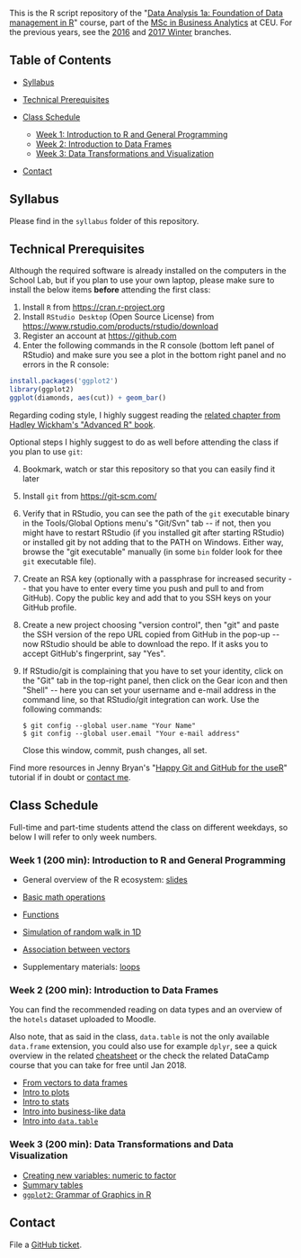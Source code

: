 This is the R script repository of the "[Data Analysis 1a: Foundation of Data management in R](https://economics.ceu.edu/courses/data-analysis-1a-foundation-data-management-r)" course, part of the [MSc in Business Analytics](https://economics.ceu.edu/program/master-science-business-analytics) at CEU. For the previous years, see the [2016](https://github.com/daroczig/CEU-R-lab/tree/2016) and [2017 Winter](https://github.com/daroczig/CEU-R-lab/tree/2017) branches.

## Table of Contents

* [Syllabus](https://github.com/daroczig/CEU-R-lab#syllabus)
* [Technical Prerequisites](https://github.com/daroczig/CEU-R-lab#technical-prerequisites)
* [Class Schedule](https://github.com/daroczig/CEU-R-lab#class-schedule)

    * [Week 1: Introduction to R and General Programming](https://github.com/daroczig/CEU-R-lab#week-1-200-min-introduction-to-r-and-general-programming)
    * [Week 2: Introduction to Data Frames](https://github.com/daroczig/CEU-R-lab#week-2-200-min-introduction-to-data-frames)
    * [Week 3: Data Transformations and Visualization](https://github.com/daroczig/CEU-R-lab#week-3-200-min-data-transformations-and-data-visualization)

* [Contact](https://github.com/daroczig/CEU-R-lab#contacts)

## Syllabus

Please find in the `syllabus` folder of this repository.

## Technical Prerequisites

Although the required software is already installed on the computers in the School Lab, but if you plan to use your own laptop, please make sure to install the below items **before** attending the first class:

1. Install `R` from https://cran.r-project.org
2. Install `RStudio Desktop` (Open Source License) from https://www.rstudio.com/products/rstudio/download
3. Register an account at https://github.com
4. Enter the following commands in the R console (bottom left panel of RStudio) and make sure you see a plot in the bottom right panel and no errors in the R console:

```r
install.packages('ggplot2')
library(ggplot2)
ggplot(diamonds, aes(cut)) + geom_bar()
```

Regarding coding style, I highly suggest reading the [related chapter from Hadley Wickham's "Advanced R" book](http://adv-r.had.co.nz/Style.html).

Optional steps I highly suggest to do as well before attending the class if you plan to use `git`:

4. Bookmark, watch or star this repository so that you can easily find it later
5. Install `git` from https://git-scm.com/
6. Verify that in RStudio, you can see the path of the `git` executable binary in the Tools/Global Options menu's "Git/Svn" tab -- if not, then you might have to restart RStudio (if you installed git after starting RStudio) or installed git by not adding that to the PATH on Windows. Either way, browse the "git executable" manually (in some `bin` folder look for thee `git` executable file).
7. Create an RSA key (optionally with a passphrase for increased security -- that you have to enter every time you push and pull to and from GitHub). Copy the public key and add that to you SSH keys on your GitHub profile.
8. Create a new project choosing "version control", then "git" and paste the SSH version of the repo URL copied from GitHub in the pop-up -- now RStudio should be able to download the repo. If it asks you to accept GitHub's fingerprint, say "Yes".
9. If RStudio/git is complaining that you have to set your identity, click on the "Git" tab in the top-right panel, then click on the Gear icon and then "Shell" -- here you can set your username and e-mail address in the command line, so that RStudio/git integration can work. Use the following commands:

    ```
    $ git config --global user.name "Your Name"
    $ git config --global user.email "Your e-mail address"
    ```
    Close this window, commit, push changes, all set.

Find more resources in Jenny Bryan's "[Happy Git and GitHub for the useR](http://happygitwithr.com/)" tutorial if in doubt or [contact me](#contact).

## Class Schedule

Full-time and part-time students attend the class on different weekdays, so below I will refer to only week numbers.

### Week 1 (200 min): Introduction to R and General Programming

* General overview of the R ecosystem: [slides](http://bit.ly/CEU-R-1)
* [Basic math operations](https://github.com/daroczig/CEU-R-lab/blob/2018/1.R#L1)
* [Functions](https://github.com/daroczig/CEU-R-lab/blob/2018/1.R#L37)
* [Simulation of random walk in 1D](https://github.com/daroczig/CEU-R-lab/blob/2018/1.R#L90)
* [Association between vectors](https://github.com/daroczig/CEU-R-lab/blob/2018/1.R#L112)

* Supplementary materials: [loops](https://github.com/daroczig/CEU-R-lab/blob/2018/1-extra.R#L1)

### Week 2 (200 min): Introduction to Data Frames

You can find the recommended reading on data types and an overview of the `hotels` dataset uploaded to Moodle.

Also note, that as said in the class, `data.table` is not the only available `data.frame` extension, you could also use for example `dplyr`, see a quick overview in the related [cheatsheet](https://www.rstudio.com/wp-content/uploads/2015/02/data-wrangling-cheatsheet.pdf) or the check the related DataCamp course that you can take for free until Jan 2018.

* [From vectors to data frames](https://github.com/daroczig/CEU-R-lab/blob/2018/2.R#L1)
* [Intro to plots](https://github.com/daroczig/CEU-R-lab/blob/2018/2.R#L50)
* [Intro to stats](https://github.com/daroczig/CEU-R-lab/blob/2018/2.R#L97)
* [Intro into business-like data](https://github.com/daroczig/CEU-R-lab/blob/2018/2.R#L114)
* [Intro into `data.table`](https://github.com/daroczig/CEU-R-lab/blob/2018/2.R#L151)

### Week 3 (200 min): Data Transformations and Data Visualization

* [Creating new variables: numeric to factor](https://github.com/daroczig/CEU-R-lab/blob/2018/3.R#L9)
* [Summary tables](https://github.com/daroczig/CEU-R-lab/blob/2018/3.R#L50)
* [`ggplot2`: Grammar of Graphics in R](https://github.com/daroczig/CEU-R-lab/blob/2018/3.R#L129)

## Contact

File a [GitHub ticket](https://github.com/daroczig/CEU-R-lab/issues).
